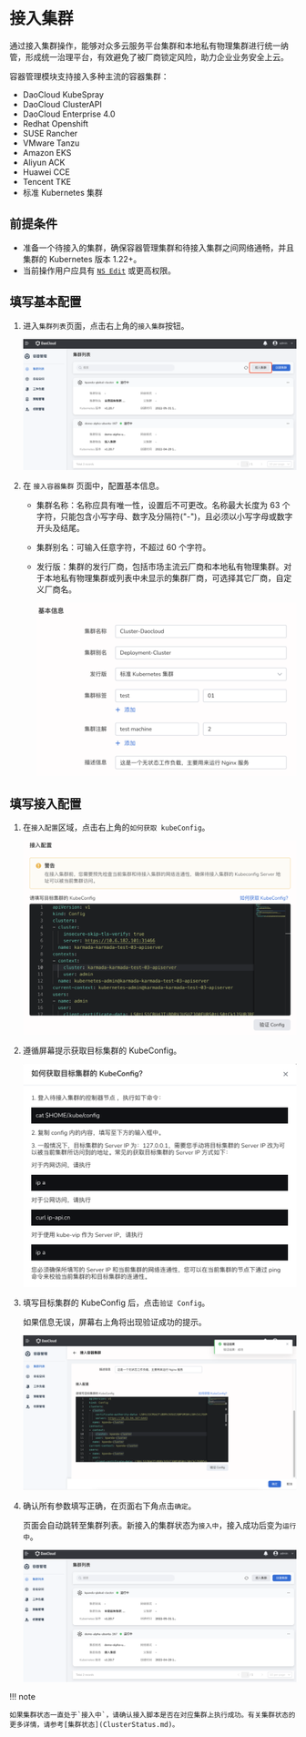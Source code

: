 # 接入集群

通过接入集群操作，能够对众多云服务平台集群和本地私有物理集群进行统一纳管，形成统一治理平台，有效避免了被厂商锁定风险，助力企业业务安全上云。

容器管理模块支持接入多种主流的容器集群：

- DaoCloud KubeSpray
- DaoCloud ClusterAPI
- DaoCloud Enterprise 4.0
- Redhat Openshift
- SUSE Rancher
- VMware Tanzu
- Amazon EKS
- Aliyun ACK
- Huawei CCE
- Tencent TKE
- 标准 Kubernetes 集群

## 前提条件

- 准备一个待接入的集群，确保容器管理集群和待接入集群之间网络通畅，并且集群的 Kubernetes 版本 1.22+。
- 当前操作用户应具有 [`NS Edit`](../Permissions/PermissionBrief.md) 或更高权限。

## 填写基本配置

1. 进入`集群列表`页面，点击右上角的`接入集群`按钮。

    ![接入集群](../../images/join-cluster01.png)

2. 在 `接入容器集群` 页面中，配置基本信息。

    - 集群名称：名称应具有唯一性，设置后不可更改。名称最大长度为 63 个字符，只能包含小写字母、数字及分隔符("-")，且必须以小写字母或数字开头及结尾。
    - 集群别名：可输入任意字符，不超过 60 个字符。
    - 发行版：集群的发行厂商，包括市场主流云厂商和本地私有物理集群。对于本地私有物理集群或列表中未显示的集群厂商，可选择其它厂商，自定义厂商名。

        ![接入集群](../../images/join-cluster02.png)

## 填写接入配置

1. 在`接入配置`区域，点击右上角的`如何获取 kubeConfig`。

    ![接入集群](../../images/join-cluster03.png)

2. 遵循屏幕提示获取目标集群的 KubeConfig。

    ![接入集群](../../images/join-cluster04.png)

3. 填写目标集群的 KubeConfig 后，点击`验证 Config`。

    如果信息无误，屏幕右上角将出现验证成功的提示。

    ![接入集群](../../images/join-cluster05.png)

4. 确认所有参数填写正确，在页面右下角点击`确定`。

    页面会自动跳转至集群列表。新接入的集群状态为`接入中`，接入成功后变为`运行中`。

    ![接入集群](../../images/join-cluster07.png)

!!! note

    如果集群状态一直处于`接入中`，请确认接入脚本是否在对应集群上执行成功。有关集群状态的更多详情，请参考[集群状态](ClusterStatus.md)。
